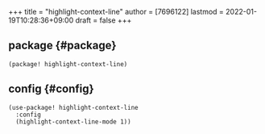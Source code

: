 +++
title = "highlight-context-line"
author = [7696122]
lastmod = 2022-01-19T10:28:36+09:00
draft = false
+++

## package {#package}

```elisp
(package! highlight-context-line)
```


## config {#config}

```elisp
(use-package! highlight-context-line
  :config
  (highlight-context-line-mode 1))
```
